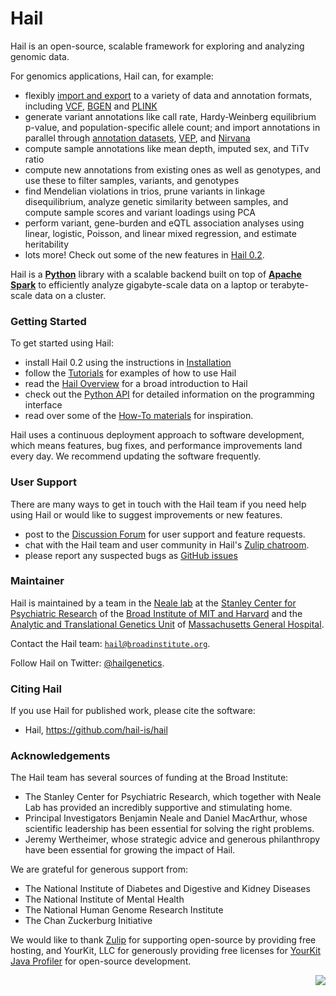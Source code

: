 # Hail

Hail is an open-source, scalable framework for exploring and analyzing genomic data. 

For genomics applications, Hail can, for example:

 - flexibly [import and export](https://hail.is/docs/0.2/methods/impex.html) to a variety of data and annotation formats, including [VCF](https://samtools.github.io/hts-specs/VCFv4.2.pdf), [BGEN](http://www.well.ox.ac.uk/~gav/bgen_format/bgen_format_v1.2.html) and [PLINK](https://www.cog-genomics.org/plink2/formats)
 - generate variant annotations like call rate, Hardy-Weinberg equilibrium p-value, and population-specific allele count; and import annotations in parallel through [annotation datasets](https://hail.is/docs/stable/datasets.html), [VEP](https://useast.ensembl.org/info/docs/tools/vep/index.html), and [Nirvana](https://github.com/Illumina/Nirvana/wiki)
 - compute sample annotations like mean depth, imputed sex, and TiTv ratio
 - compute new annotations from existing ones as well as genotypes, and use these to filter samples, variants, and genotypes
 - find Mendelian violations in trios, prune variants in linkage disequilibrium, analyze genetic similarity between samples, and compute sample scores and variant loadings using PCA
 - perform variant, gene-burden and eQTL association analyses using linear, logistic, Poisson, and linear mixed regression, and estimate heritability
 - lots more! Check out some of the new features in [Hail 0.2](http://discuss.hail.is/t/announcing-hail-0-2/702/1).

Hail is a **[Python](https://www.python.org/)**  library with a scalable backend built on top of **[Apache Spark](https://spark.apache.org/docs/latest/index.html)** to efficiently analyze gigabyte-scale data on a laptop or terabyte-scale data on a cluster. 

### Getting Started

To get started using Hail:

- install Hail 0.2 using the instructions in [Installation](https://hail.is/docs/0.2/getting_started.html)
- follow the [Tutorials](https://hail.is/docs/0.2/tutorials-landing.html) for examples of how to use Hail
- read the [Hail Overview](https://hail.is/docs/0.2/overview.html) for a broad introduction to Hail
- check out the [Python API](https://hail.is/docs/0.2/api.html) for detailed information on the programming interface
- read over some of the [How-To materials](https://hail.is/docs/0.2/guides.html) for inspiration.

Hail uses a continuous deployment approach to software development, which means features, bug fixes, and performance improvements land every day. We recommend updating the software frequently.

### User Support

There are many ways to get in touch with the Hail team if you need help using Hail or would like to suggest improvements or new features.

- post to the [Discussion Forum](http://discuss.hail.is) for user support and feature requests.
- chat with the Hail team and user community in Hail's [Zulip chatroom](https://hail.zulipchat.com).
- please report any suspected bugs as [GitHub issues](https://github.com/hail-is/hail/issues)

### Maintainer

Hail is maintained by a team in the [Neale lab](https://nealelab.squarespace.com/) at the [Stanley Center for Psychiatric Research](http://www.broadinstitute.org/scientific-community/science/programs/psychiatric-disease/stanley-center-psychiatric-research/stanle) of the [Broad Institute of MIT and Harvard](http://www.broadinstitute.org) and the [Analytic and Translational Genetics Unit](https://www.atgu.mgh.harvard.edu/) of [Massachusetts General Hospital](http://www.massgeneral.org/).

Contact the Hail team: <a href="mailto:hail@broadinstitute.org"><code>hail@broadinstitute.org</code></a>.

Follow Hail on Twitter: <a href="https://twitter.com/hailgenetics">@hailgenetics</a>.

### Citing Hail

If you use Hail for published work, please cite the software:

 - Hail, https://github.com/hail-is/hail

### Acknowledgements

The Hail team has several sources of funding at the Broad Institute:

- The Stanley Center for Psychiatric Research, which together with Neale Lab has provided an incredibly supportive and stimulating home.
- Principal Investigators Benjamin Neale and Daniel MacArthur, whose scientific leadership has been essential for solving the right problems.
- Jeremy Wertheimer, whose strategic advice and generous philanthropy have been essential for growing the impact of Hail.

We are grateful for generous support from:

- The National Institute of Diabetes and Digestive and Kidney Diseases
- The National Institute of Mental Health
- The National Human Genome Research Institute
- The Chan Zuckerburg Initiative

We would like to thank <a href="https://zulipchat.com/">Zulip</a> for supporting
open-source by providing free hosting, and YourKit, LLC for generously providing
free licenses for <a href="https://www.yourkit.com/java/profiler/">YourKit Java
Profiler</a> for open-source development.

<img src="https://www.yourkit.com/images/yklogo.png" align="right" />
